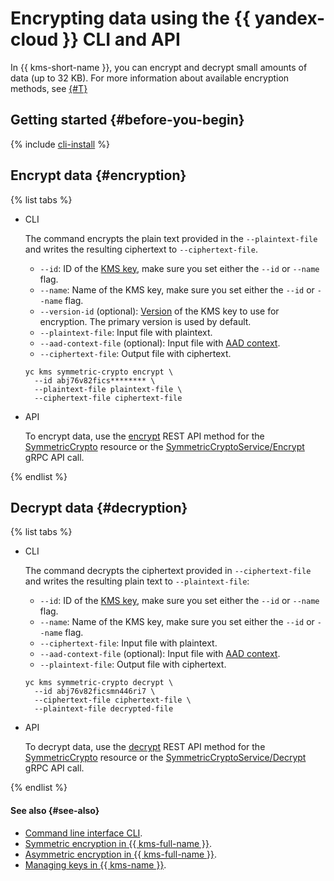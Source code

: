 # Encrypting data using the {{ yandex-cloud }} CLI and API

In {{ kms-short-name }}, you can encrypt and decrypt small amounts of data (up to 32 KB). For more information about available encryption methods, see [{#T}](./index.md)

## Getting started {#before-you-begin}

{% include [cli-install](../../../_includes/cli-install.md) %}

## Encrypt data {#encryption}

{% list tabs %}

- CLI

   The command encrypts the plain text provided in the `--plaintext-file` and writes the resulting ciphertext to `--ciphertext-file`.

   * `--id`: ID of the [KMS key](../../concepts/key.md), make sure you set either the `--id` or `--name` flag.
   * `--name`: Name of the KMS key, make sure you set either the `--id` or `--name` flag.
   * `--version-id` (optional): [Version](../../concepts/version.md) of the KMS key to use for encryption. The primary version is used by default.
   * `--plaintext-file`: Input file with plaintext.
   * `--aad-context-file` (optional): Input file with [AAD context](../../concepts/symmetric-encryption.md#add-context).
   * `--ciphertext-file`: Output file with ciphertext.

   ```
   yc kms symmetric-crypto encrypt \
     --id abj76v82fics******** \
     --plaintext-file plaintext-file \
     --ciphertext-file ciphertext-file
   ```

- API

   To encrypt data, use the [encrypt](../../api-ref/SymmetricCrypto/encrypt.md) REST API method for the [SymmetricCrypto](../../api-ref/SymmetricCrypto/index.md) resource or the [SymmetricCryptoService/Encrypt](../../api-ref/grpc/symmetric_crypto_service.md#Encrypt) gRPC API call.

{% endlist %}

## Decrypt data {#decryption}

{% list tabs %}

- CLI

   The command decrypts the ciphertext provided in `--ciphertext-file` and writes the resulting plain text to `--plaintext-file`:

   * `--id`: ID of the [KMS key](../../concepts/key.md), make sure you set either the `--id` or `--name` flag.
   * `--name`: Name of the KMS key, make sure you set either the `--id` or `--name` flag.
   * `--ciphertext-file`: Input file with plaintext.
   * `--aad-context-file` (optional): Input file with [AAD context](../../concepts/symmetric-encryption.md#add-context).
   * `--plaintext-file`: Output file with ciphertext.

   ```
   yc kms symmetric-crypto decrypt \
     --id abj76v82ficsmn446ri7 \
     --ciphertext-file ciphertext-file \
     --plaintext-file decrypted-file
   ```

- API

   To decrypt data, use the [decrypt](../../api-ref/SymmetricCrypto/decrypt.md) REST API method for the [SymmetricCrypto](../../api-ref/SymmetricCrypto/index.md) resource or the [SymmetricCryptoService/Decrypt](../../api-ref/grpc/symmetric_crypto_service.md#Decrypt) gRPC API call.

{% endlist %}

#### See also {#see-also}

* [Command line interface CLI](../../../cli).
* [Symmetric encryption in {{ kms-full-name }}](../../concepts/symmetric-encryption.md).
* [Asymmetric encryption in {{ kms-full-name }}](../../concepts/asymmetric-encryption.md).
* [Managing keys in {{ kms-name }}](../../operations/index.md).
